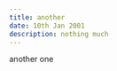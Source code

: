 ```yaml
---
title: another
date: 10th Jan 2001
description: nothing much
---
```


<QuickStart>
another one
</QuickStart>
